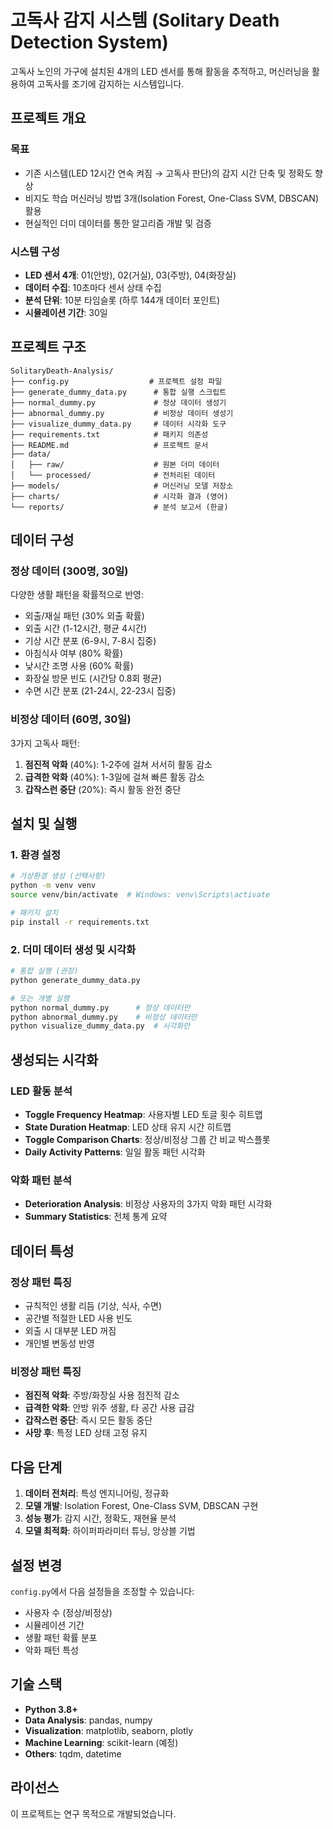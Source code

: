 # 고독사 감지 시스템 (Solitary Death Detection System)

고독사 노인의 가구에 설치된 4개의 LED 센서를 통해 활동을 추적하고, 머신러닝을 활용하여 고독사를 조기에 감지하는 시스템입니다.

## 프로젝트 개요

### 목표
- 기존 시스템(LED 12시간 연속 켜짐 → 고독사 판단)의 감지 시간 단축 및 정확도 향상
- 비지도 학습 머신러닝 방법 3개(Isolation Forest, One-Class SVM, DBSCAN) 활용
- 현실적인 더미 데이터를 통한 알고리즘 개발 및 검증

### 시스템 구성
- **LED 센서 4개**: 01(안방), 02(거실), 03(주방), 04(화장실)
- **데이터 수집**: 10초마다 센서 상태 수집
- **분석 단위**: 10분 타임슬롯 (하루 144개 데이터 포인트)
- **시뮬레이션 기간**: 30일

## 프로젝트 구조

```
SolitaryDeath-Analysis/
├── config.py                  # 프로젝트 설정 파일
├── generate_dummy_data.py      # 통합 실행 스크립트
├── normal_dummy.py             # 정상 데이터 생성기
├── abnormal_dummy.py           # 비정상 데이터 생성기  
├── visualize_dummy_data.py     # 데이터 시각화 도구
├── requirements.txt            # 패키지 의존성
├── README.md                   # 프로젝트 문서
├── data/
│   ├── raw/                    # 원본 더미 데이터
│   └── processed/              # 전처리된 데이터
├── models/                     # 머신러닝 모델 저장소
├── charts/                     # 시각화 결과 (영어)
└── reports/                    # 분석 보고서 (한글)
```

## 데이터 구성

### 정상 데이터 (300명, 30일)
다양한 생활 패턴을 확률적으로 반영:
- 외출/재실 패턴 (30% 외출 확률)
- 외출 시간 (1-12시간, 평균 4시간)
- 기상 시간 분포 (6-9시, 7-8시 집중)
- 아침식사 여부 (80% 확률)
- 낮시간 조명 사용 (60% 확률)
- 화장실 방문 빈도 (시간당 0.8회 평균)
- 수면 시간 분포 (21-24시, 22-23시 집중)

### 비정상 데이터 (60명, 30일)
3가지 고독사 패턴:
1. **점진적 악화** (40%): 1-2주에 걸쳐 서서히 활동 감소
2. **급격한 악화** (40%): 1-3일에 걸쳐 빠른 활동 감소  
3. **갑작스런 중단** (20%): 즉시 활동 완전 중단

## 설치 및 실행

### 1. 환경 설정
```bash
# 가상환경 생성 (선택사항)
python -m venv venv
source venv/bin/activate  # Windows: venv\Scripts\activate

# 패키지 설치
pip install -r requirements.txt
```

### 2. 더미 데이터 생성 및 시각화
```bash
# 통합 실행 (권장)
python generate_dummy_data.py

# 또는 개별 실행
python normal_dummy.py      # 정상 데이터만
python abnormal_dummy.py    # 비정상 데이터만  
python visualize_dummy_data.py  # 시각화만
```

## 생성되는 시각화

### LED 활동 분석
- **Toggle Frequency Heatmap**: 사용자별 LED 토글 횟수 히트맵
- **State Duration Heatmap**: LED 상태 유지 시간 히트맵
- **Toggle Comparison Charts**: 정상/비정상 그룹 간 비교 박스플롯
- **Daily Activity Patterns**: 일일 활동 패턴 시각화

### 악화 패턴 분석
- **Deterioration Analysis**: 비정상 사용자의 3가지 악화 패턴 시각화
- **Summary Statistics**: 전체 통계 요약

## 데이터 특성

### 정상 패턴 특징
- 규칙적인 생활 리듬 (기상, 식사, 수면)
- 공간별 적절한 LED 사용 빈도
- 외출 시 대부분 LED 꺼짐
- 개인별 변동성 반영

### 비정상 패턴 특징
- **점진적 악화**: 주방/화장실 사용 점진적 감소
- **급격한 악화**: 안방 위주 생활, 타 공간 사용 급감
- **갑작스런 중단**: 즉시 모든 활동 중단
- **사망 후**: 특정 LED 상태 고정 유지

## 다음 단계

1. **데이터 전처리**: 특성 엔지니어링, 정규화
2. **모델 개발**: Isolation Forest, One-Class SVM, DBSCAN 구현
3. **성능 평가**: 감지 시간, 정확도, 재현율 분석
4. **모델 최적화**: 하이퍼파라미터 튜닝, 앙상블 기법

## 설정 변경

`config.py`에서 다음 설정들을 조정할 수 있습니다:
- 사용자 수 (정상/비정상)
- 시뮬레이션 기간
- 생활 패턴 확률 분포
- 악화 패턴 특성

## 기술 스택

- **Python 3.8+**
- **Data Analysis**: pandas, numpy
- **Visualization**: matplotlib, seaborn, plotly
- **Machine Learning**: scikit-learn (예정)
- **Others**: tqdm, datetime

## 라이선스

이 프로젝트는 연구 목적으로 개발되었습니다. 